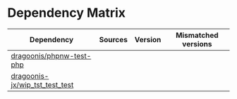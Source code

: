 # Dependency Matrix

Dependency | Sources | Version | Mismatched versions
---------- | ------- | ------- | -------------------
[dragoonis/phpnw-test-php](https://github.com/dragoonis/phpnw-test-php.git) |  | []() | 
[dragoonis-jx/wip_tst_test_test](https://github.com/dragoonis-jx/wip_tst_test_test.git) |  | []() | 
